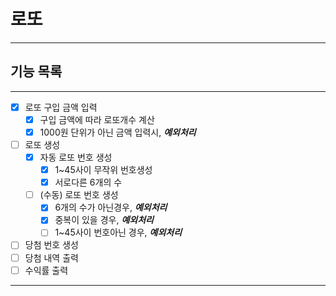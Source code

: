 
# 로또

----

## 기능 목록

---
-[x] 로또 구입 금액 입력
  - [x] 구입 금액에 따라 로또개수 계산
  - [x] 1000원 단위가 아닌 금액 입력시, **_예외처리_**
-[ ] 로또 생성
  - [x] 자동 로또 번호 생성
    - [x] 1~45사이 무작위 번호생성
    - [x] 서로다른 6개의 수
  - [ ] (수동) 로또 번호 생성
    - [x] 6개의 수가 아닌경우, **_예외처리_**
    - [x] 중복이 있을 경우, **_예외처리_**
    - [ ] 1~45사이 번호아닌 경우, **_예외처리_**
-[ ] 당첨 번호 생성
-[ ] 당첨 내역 출력
-[ ] 수익률 출력
---